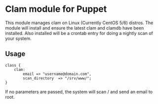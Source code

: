 # Clam module for Puppet

This module manages clam on Linux (Currently CentOS 5/6) distros.  The module
will install and ensure the latest clam and clamdb have been installed.  Also
installed will be a crontab entry for doing a nightly scan of your system.  

## Usage

	class {
		clam:
			email => "username@domain.com",
			scan_directory  => "/srv/www/";
	}

If no parameters are passed, the system will scan / and send an email to root.
